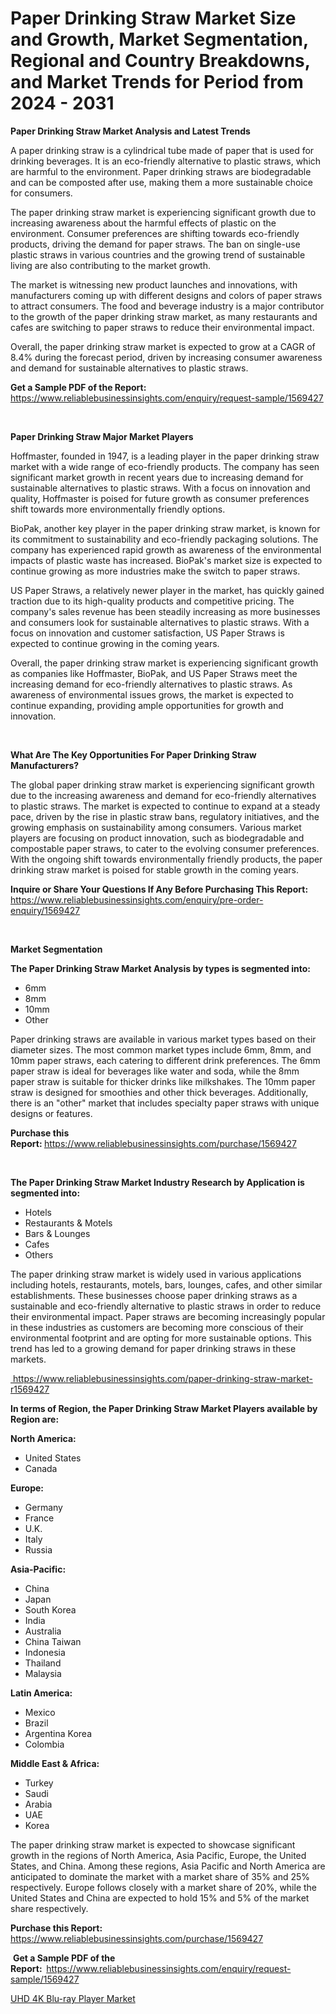 <p><h1>Paper Drinking Straw Market Size and Growth, Market Segmentation, Regional and Country Breakdowns, and Market Trends for Period from 2024 -  2031</h1></p><p><strong>Paper Drinking Straw Market Analysis and Latest Trends</strong></p>
<p><p>A paper drinking straw is a cylindrical tube made of paper that is used for drinking beverages. It is an eco-friendly alternative to plastic straws, which are harmful to the environment. Paper drinking straws are biodegradable and can be composted after use, making them a more sustainable choice for consumers.</p><p>The paper drinking straw market is experiencing significant growth due to increasing awareness about the harmful effects of plastic on the environment. Consumer preferences are shifting towards eco-friendly products, driving the demand for paper straws. The ban on single-use plastic straws in various countries and the growing trend of sustainable living are also contributing to the market growth.</p><p>The market is witnessing new product launches and innovations, with manufacturers coming up with different designs and colors of paper straws to attract consumers. The food and beverage industry is a major contributor to the growth of the paper drinking straw market, as many restaurants and cafes are switching to paper straws to reduce their environmental impact.</p><p>Overall, the paper drinking straw market is expected to grow at a CAGR of 8.4% during the forecast period, driven by increasing consumer awareness and demand for sustainable alternatives to plastic straws.</p></p>
<p><strong>Get a Sample PDF of the Report:&nbsp;</strong> <a href="https://www.reliablebusinessinsights.com/enquiry/request-sample/1569427">https://www.reliablebusinessinsights.com/enquiry/request-sample/1569427</a></p>
<p>&nbsp;</p>
<p><strong>Paper Drinking Straw Major Market Players</strong></p>
<p><p>Hoffmaster, founded in 1947, is a leading player in the paper drinking straw market with a wide range of eco-friendly products. The company has seen significant market growth in recent years due to increasing demand for sustainable alternatives to plastic straws. With a focus on innovation and quality, Hoffmaster is poised for future growth as consumer preferences shift towards more environmentally friendly options.</p><p>BioPak, another key player in the paper drinking straw market, is known for its commitment to sustainability and eco-friendly packaging solutions. The company has experienced rapid growth as awareness of the environmental impacts of plastic waste has increased. BioPak's market size is expected to continue growing as more industries make the switch to paper straws.</p><p>US Paper Straws, a relatively newer player in the market, has quickly gained traction due to its high-quality products and competitive pricing. The company's sales revenue has been steadily increasing as more businesses and consumers look for sustainable alternatives to plastic straws. With a focus on innovation and customer satisfaction, US Paper Straws is expected to continue growing in the coming years.</p><p>Overall, the paper drinking straw market is experiencing significant growth as companies like Hoffmaster, BioPak, and US Paper Straws meet the increasing demand for eco-friendly alternatives to plastic straws. As awareness of environmental issues grows, the market is expected to continue expanding, providing ample opportunities for growth and innovation.</p></p>
<p>&nbsp;</p>
<p><strong>What Are The Key Opportunities For Paper Drinking Straw Manufacturers?</strong></p>
<p><p>The global paper drinking straw market is experiencing significant growth due to the increasing awareness and demand for eco-friendly alternatives to plastic straws. The market is expected to continue to expand at a steady pace, driven by the rise in plastic straw bans, regulatory initiatives, and the growing emphasis on sustainability among consumers. Various market players are focusing on product innovation, such as biodegradable and compostable paper straws, to cater to the evolving consumer preferences. With the ongoing shift towards environmentally friendly products, the paper drinking straw market is poised for stable growth in the coming years.</p></p>
<p><strong>Inquire or Share Your Questions If Any Before Purchasing This Report:</strong> <a href="https://www.reliablebusinessinsights.com/enquiry/pre-order-enquiry/1569427">https://www.reliablebusinessinsights.com/enquiry/pre-order-enquiry/1569427</a></p>
<p>&nbsp;</p>
<p><strong>Market Segmentation</strong></p>
<p><strong>The Paper Drinking Straw Market Analysis by types is segmented into:</strong></p>
<p><ul><li>6mm</li><li>8mm</li><li>10mm</li><li>Other</li></ul></p>
<p><p>Paper drinking straws are available in various market types based on their diameter sizes. The most common market types include 6mm, 8mm, and 10mm paper straws, each catering to different drink preferences. The 6mm paper straw is ideal for beverages like water and soda, while the 8mm paper straw is suitable for thicker drinks like milkshakes. The 10mm paper straw is designed for smoothies and other thick beverages. Additionally, there is an "other" market that includes specialty paper straws with unique designs or features.</p></p>
<p><strong>Purchase this Report:&nbsp;</strong><a href="https://www.reliablebusinessinsights.com/purchase/1569427">https://www.reliablebusinessinsights.com/purchase/1569427</a></p>
<p>&nbsp;</p>
<p><strong>The Paper Drinking Straw Market Industry Research by Application is segmented into:</strong></p>
<p><ul><li>Hotels</li><li>Restaurants & Motels</li><li>Bars & Lounges</li><li>Cafes</li><li>Others</li></ul></p>
<p><p>The paper drinking straw market is widely used in various applications including hotels, restaurants, motels, bars, lounges, cafes, and other similar establishments. These businesses choose paper drinking straws as a sustainable and eco-friendly alternative to plastic straws in order to reduce their environmental impact. Paper straws are becoming increasingly popular in these industries as customers are becoming more conscious of their environmental footprint and are opting for more sustainable options. This trend has led to a growing demand for paper drinking straws in these markets.</p></p>
<p><a href="https://www.reliablebusinessinsights.com/paper-drinking-straw-market-r1569427">&nbsp;https://www.reliablebusinessinsights.com/paper-drinking-straw-market-r1569427</a></p>
<p><strong>In terms of Region, the Paper Drinking Straw Market Players available by Region are:</strong></p>
<p>
    <p> <strong> North America: </strong>
        <ul>
            <li>United States</li>
            <li>Canada</li>
        </ul>
        </p> 
    <p> <strong> Europe: </strong>
        <ul>
            <li>Germany</li>
            <li>France</li>
            <li>U.K.</li>
            <li>Italy</li>
            <li>Russia</li>
        </ul>
        </p> 
    <p> <strong> Asia-Pacific: </strong>
        <ul>
            <li>China</li>
            <li>Japan</li>
            <li>South Korea</li>
            <li>India</li>
            <li>Australia</li>
            <li>China Taiwan</li>
            <li>Indonesia</li>
            <li>Thailand</li>
            <li>Malaysia</li>
        </ul>
        </p> 
    <p> <strong> Latin America: </strong>
        <ul>
            <li>Mexico</li>
            <li>Brazil</li>
            <li>Argentina Korea</li>
            <li>Colombia</li>
        </ul>
        </p> 
    <p> <strong> Middle East & Africa: </strong>
        <ul>
            <li>Turkey</li>
            <li>Saudi</li>
            <li>Arabia</li>
            <li>UAE</li>
            <li>Korea</li>
        </ul>
    </p>
    </p>
<p><p>The paper drinking straw market is expected to showcase significant growth in the regions of North America, Asia Pacific, Europe, the United States, and China. Among these regions, Asia Pacific and North America are anticipated to dominate the market with a market share of 35% and 25% respectively. Europe follows closely with a market share of 20%, while the United States and China are expected to hold 15% and 5% of the market share respectively.</p></p>
<p><strong>Purchase this Report: </strong><a href="https://www.reliablebusinessinsights.com/purchase/1569427">https://www.reliablebusinessinsights.com/purchase/1569427</a></p>
<p>&nbsp;<strong>Get a Sample PDF of the Report:&nbsp;&nbsp;</strong><a href="https://www.reliablebusinessinsights.com/enquiry/request-sample/1569427">https://www.reliablebusinessinsights.com/enquiry/request-sample/1569427</a></p>
<p><strong></strong></p>
<p><p><a href="https://github.com/vregtldg37/Market-Research-Report-List-1/blob/main/uhd-4k-blu-ray-player-market.md">UHD 4K Blu-ray Player Market</a></p></p>